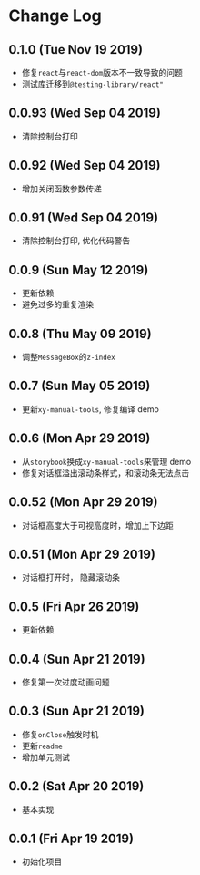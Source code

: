 # Change Log

## 0.1.0 (Tue Nov 19 2019)

-   修复`react`与`react-dom`版本不一致导致的问题
-   测试库迁移到`@testing-library/react"`

## 0.0.93 (Wed Sep 04 2019)

-   清除控制台打印

## 0.0.92 (Wed Sep 04 2019)

-   增加关闭函数参数传递

## 0.0.91 (Wed Sep 04 2019)

-   清除控制台打印, 优化代码警告

## 0.0.9 (Sun May 12 2019)

-   更新依赖
-   避免过多的重复渲染

## 0.0.8 (Thu May 09 2019)

-   调整`MessageBox`的`z-index`

## 0.0.7 (Sun May 05 2019)

-   更新`xy-manual-tools`, 修复编译 demo

## 0.0.6 (Mon Apr 29 2019)

-   从`storybook`换成`xy-manual-tools`来管理 demo
-   修复对话框溢出滚动条样式，和滚动条无法点击

## 0.0.52 (Mon Apr 29 2019)

-   对话框高度大于可视高度时，增加上下边距

## 0.0.51 (Mon Apr 29 2019)

-   对话框打开时， 隐藏滚动条

## 0.0.5 (Fri Apr 26 2019)

-   更新依赖

## 0.0.4 (Sun Apr 21 2019)

-   修复第一次过度动画问题

## 0.0.3 (Sun Apr 21 2019)

-   修复`onClose`触发时机
-   更新`readme`
-   增加单元测试

## 0.0.2 (Sat Apr 20 2019)

-   基本实现

## 0.0.1 (Fri Apr 19 2019)

-   初始化项目

